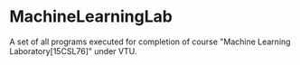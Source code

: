 # MachineLearningLab
A set of all programs executed for completion of course "Machine Learning Laboratory[15CSL76]" under VTU.
